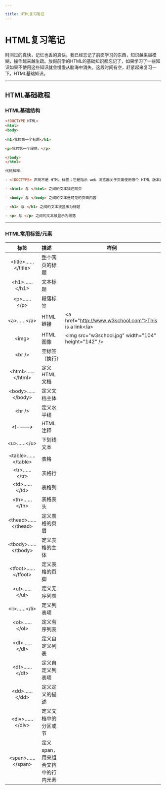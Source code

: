 ```yaml
---

title: HTML复习笔记
---
```


# HTML复习笔记



时间过的真快，记忆也丢的真快。我已经忘记了前面学习的东西，知识越来越模糊，操作越来越生疏。放假前学的HTML的基础知识都忘记了，如果学习了一些知识如果不使用这些知识就会慢慢从脑海中消失。这段时间有空，赶紧起来复习一下。HTML基础知识。

---

## HTML基础教程

### HTML基础结构



```HTML
<!DOCTYPE HTML>
<html>
<body>
    
<h1>我的第一个标题</h1>

<p>我的第一个段落。</p>

</body>
</html>

代码解释:

- <!DOCTYPE> 声明不是 HTML 标签；它是指示 web 浏览器关于页面使用哪个 HTML 版本进行编写的指令。

- <html> 与 </html> 之间的文本描述网页

- <body> 与 </body> 之间的文本是可见的页面内容

- <h1> 与 </h1> 之间的文本被显示为标题

- <p> 与 </p> 之间的文本被显示为段落

```

---

### HTML常用标签/元素

|        标签         | 描述           | 样例  |
| :-----------------: | :------------- | -------------- |
| \<title>……\</title> | 整个网页的标题 |                                                           |
|    \<h1>……\</h1>    | 文本标题       ||
|     \<p>……\</p>     | 段落标签       ||
|    \<a>……\</a>    | HTML链接 |\<a href="http://www.w3school.com">This is a link\</a>|
|    \<img>    | HTML 图像 |\<img src="w3school.jpg" width="104" height="142" />|
|    \<br />    | 空标签（换行） ||
|    \<html>……\</html>    | 定义HTML文档 ||
|    \<body>……\</body>    | 定义文档主体 ||
|    \<hr />    | 定义水平线 ||
|    \<!---->    | HTML注释 ||
|    \<u>……\</u>    | 下划线文本     ||
|    \<table>……\</table>    | 表格 ||
|    \<tr>……\</tr>    | 表格行   ||
|    \<td>……\</td>    | 表格列      ||
|    \<th>……\</th>    | 表格表头   ||
|    \<thead>……\</thead>    | 定义表格的页眉 ||
|    \<tbody>……\</tbody>    | 定义表格的主体 ||
|    \<tfoot>……\</tfoot>    | 定义表格的页脚 ||
|    \<ul>……\</ul>    | 定义无序列表 ||
|    \<li>……\</li>    | 定义列表项 ||
|    \<ol>……\</ol>    | 定义有序列表 ||
|    \<dl>……\</dl>    | 定义自定义列表                      ||
|    \<dt>……\</dt>    | 定义自定义列表项                    ||
|    \<dd>……\</dd>    | 定义定义的描述 ||
|    \<div>……\</div>    | 定义文档中的分区或节 ||
|    \<span>……\</span>    | 定义 span，用来组合文档中的行内元素 ||
